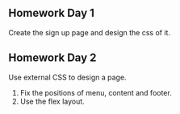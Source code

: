 ## Homework Day 1 
Create the sign up page and design the css of it.

## Homework Day 2
Use external CSS to design a page.
1. Fix the positions of menu, content and footer.
2. Use the flex layout.
